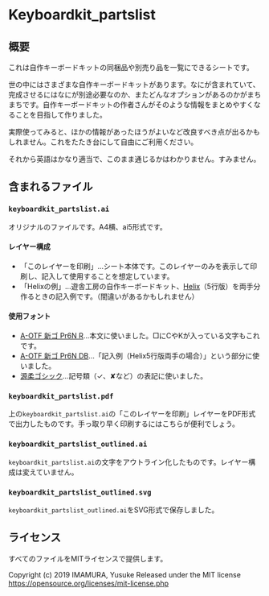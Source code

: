 # Keyboardkit_partslist

## 概要

これは自作キーボードキットの同梱品や別売り品を一覧にできるシートです。

世の中にはさまざまな自作キーボードキットがあります。なにが含まれていて、完成させるにはなにが別途必要なのか、またどんなオプションがあるのかがまちまちです。自作キーボードキットの作者さんがそのような情報をまとめやすくなることを目指して作りました。

実際使ってみると、ほかの情報があったほうがよいなど改良すべき点が出るかもしれません。これをたたき台にして自由にご利用ください。

それから英語はかなり適当で、このまま通じるかはわかりません。すみません。

## 含まれるファイル

### ``keyboardkit_partslist.ai``

オリジナルのファイルです。A4横、ai5形式です。

#### レイヤー構成

- 「このレイヤーを印刷」…シート本体です。このレイヤーのみを表示して印刷し、記入して使用することを想定しています。
- 「Helixの例」…遊舎工房の自作キーボードキット、[Helix](https://github.com/MakotoKurauchi/helix)（5行版）を両手分作るときの記入例です。（間違いがあるかもしれません）

#### 使用フォント

- [A-OTF 新ゴ Pr6N R](https://www.morisawa.co.jp/fonts/specimen/1479)…本文に使いました。□にCやKが入っている文字もこれです。
- [A-OTF 新ゴ Pr6N DB](https://www.morisawa.co.jp/fonts/specimen/1474)…「記入例（Helix5行版両手の場合）」という部分に使いました。
- [源柔ゴシック](http://jikasei.me/font/genjyuu/)…記号類（✓、✘など）の表記に使いました。

### ``keyboardkit_partslist.pdf``

上の``keyboardkit_partslist.ai``の「このレイヤーを印刷」レイヤーをPDF形式で出力したものです。手っ取り早く印刷するにはこちらが便利でしょう。

### ``keyboardkit_partslist_outlined.ai``

``keyboardkit_partslist.ai``の文字をアウトライン化したものです。レイヤー構成は変えていません。

### ``keyboardkit_partslist_outlined.svg``

``keyboardkit_partslist_outlined.ai``をSVG形式で保存しました。

## ライセンス

すべてのファイルをMITライセンスで提供します。

Copyright (c) 2019 IMAMURA, Yusuke
Released under the MIT license
https://opensource.org/licenses/mit-license.php
